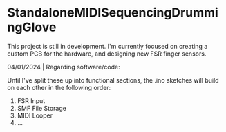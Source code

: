 # StandaloneMIDISequencingDrummingGlove

This project is still in development. I'm currently focused on creating a custom PCB for the hardware, and designing new FSR finger sensors. 



04/01/2024 | Regarding software/code:

Until I've split these up into functional sections, the .ino sketches will build on each other in the following order:
1) FSR Input
2) SMF File Storage
3) MIDI Looper
4) ...
